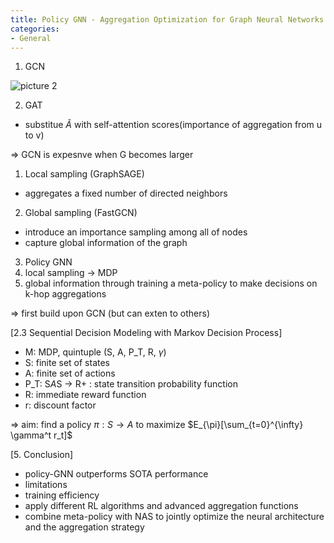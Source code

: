 ```yaml
---
title: Policy GNN - Aggregation Optimization for Graph Neural Networks
categories:
- General
---
```



1. GCN

![picture 2](../../images/b526efd15abb0fd18d064f7c1a0a01279e64172d633659d000ac1175d4e09eb9.png)  

2. GAT

- substitue $\tilde{A}$ with self-attention scores(importance of aggregation from u to v)

⇒ GCN is expesnve when G becomes larger

1. Local sampling (GraphSAGE)
- aggregates a fixed number of directed neighbors
2. Global sampling (FastGCN)
- introduce an importance sampling among all of nodes
- capture global information of the graph
3. Policy GNN
1. local sampling → MDP
2. global information through training a meta-policy to make decisions on k-hop aggregations

⇒ first build upon GCN (but can exten to others)


[2.3 Sequential Decision Modeling with Markov Decision Process]

- M: MDP, quintuple (S, A, P_T, R, $\gamma$)
- S: finite set of states
- A: finite set of actions
- P_T: S*A*S → R+ : state transition probability function
- R: immediate reward function
- r: discount factor

⇒ aim: find a policy $\pi: S\rightarrow A$ to maximize $E_{\pi}[\sum_{t=0}^{\infty} \gamma^t r_t]$


[5. Conclusion]

- policy-GNN outperforms SOTA performance
- limitations
- training efficiency
- apply different RL algorithms and advanced aggregation functions
- combine meta-policy with NAS to jointly optimize the neural architecture and the aggregation strategy